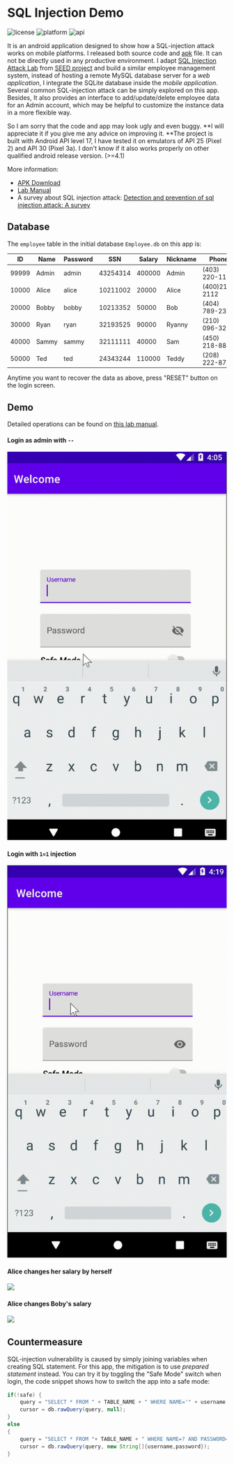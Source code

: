 # SQL Injection Demo

![license](https://img.shields.io/github/license/li-xin-yi/sql-inject-demo?style=flat-square)
![platform](https://img.shields.io/static/v1?label=Android&message=>=4.1&color=green&style=flat-square)
![api](https://img.shields.io/static/v1?label=API%20level&message=17&color=informational&style=flat-square)


It is an android application designed to show how a SQL-injection attack works on mobile platforms. I released both source code and [apk](https://github.com/BakangMonei/SQL-inject-demo/releases/tag/v0.0.3) file. It can not be directly used in any productive environment. I adapt [SQL Injection Attack Lab](https://seedsecuritylabs.org/Labs_16.04/PDF/Web_SQL_Injection.pdf) from [SEED project](https://seedsecuritylabs.org/) and build a similar employee management system, instead of hosting a remote MySQL database server for a *web application*, I integrate the SQLite database inside the *mobile application*. Several common SQL-injection attack can be simply explored on this app. Besides, It also provides an interface to add/update/delete employee data for an Admin account, which may be helpful to customize the instance data in a more flexible way.

So I am sorry that the code and app may look ugly and even buggy. **I will appreciate it if you give me any advice on improving it. **The project is built with Android API level 17, I have tested it on emulators of API 25 (Pixel 2) and API 30 (Pixel 3a). I don't know if it also works properly on other qualified android release version. (>=4.1)

More information:

- [APK Download](https://github.com/BakangMonei/SQL-inject-demo/releases/download/v0.0.3/sql-inject-demo.apk)
- [Lab Manual](https://security-summer-labs.readthedocs.io/en/latest/lab8/readme.html)
- A survey about SQL injection attack: [Detection and prevention of sql injection attack: A survey](https://www.researchgate.net/profile/Zainab-Alwan-5/publication/320108029_Detection_and_Prevention_of_SQL_Injection_Attack_A_Survey/links/59ce63840f7e9b4fd7e1b495/Detection-and-Prevention-of-SQL-Injection-Attack-A-Survey.pdf)

## Database

The `employee` table in the initial database `Employee.db` on this app is:

ID | Name | Password |  SSN | Salary | Nickname | Phone | Email | Address | Birthday
---|---|---|---|---|---|---|---|---|---|
99999 | Admin | admin | 43254314 | 400000 | Admin | (403) 220-1191 | admin@hogwarts.edu | Gryffindor House | 1990-03-05
10000 | Alice | alice | 10211002 | 20000 | Alice | (400)210-2112 | alice@hogwarts.edu | Gryffindor House | 2000-09-20
20000 | Bobby | bobby | 10213352 | 50000 | Bob | (404) 789-2313 | boby@hogwarts.edu | Hufflepuff House | 2000-04-20
30000 | Ryan | ryan | 32193525 | 90000|  Ryanny | (210) 096-3287 | ryan@hogwarts.edu | Ravenclaw House | 2000-04-10
40000 | Sammy | sammy | 32111111 | 40000 | Sam | (450) 218-8876 | samy@hogwarts.edu | Slytherin House | 2000-01-11 
50000 | Ted | ted | 24343244 | 110000 | Teddy | (208) 222-8712 | ted@hogwarts.edu | Azkaban | 2000-11-03

Anytime you want to recover the data as above, press "RESET" button on the login screen.

## Demo

Detailed operations can be found on [this lab manual](https://security-summer-labs.readthedocs.io/en/latest/lab8/readme.html).

#### Login as admin with `--`

![](figs/admin-inject.gif)


#### Login with `1=1` injection

![](figs/alice-inject.gif)

#### Alice changes her salary by herself

![](figs/salary-self.gif)

#### Alice changes Boby's salary

![](figs/salary-boby.gif)

## Countermeasure

SQL-injection vulnerability is caused by simply joining variables when creating SQL statement. For this app, the mitigation is to use *prepared statement* instead. You can try it by toggling the "Safe Mode" switch when login, the code snippet shows how to switch the app into a safe mode:

```java
if(!safe) {
    query = "SELECT * FROM " + TABLE_NAME + " WHERE NAME='" + username + "' AND PASSWORD='" + password + "'";
    cursor = db.rawQuery(query, null);
}
else
{
    query = "SELECT * FROM "+ TABLE_NAME + " WHERE NAME=? AND PASSWORD=?";
    cursor = db.rawQuery(query, new String[]{username,password});
}
```









 
